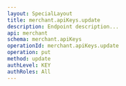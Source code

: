 ```yaml
---
layout: SpecialLayout
title: merchant.apiKeys.update
description: Endpoint description...
api: merchant
schema: merchant.apiKeys
operationId: merchant.apiKeys.update
operation: put
method: update
authLevel: KEY
authRoles: All
---
```

